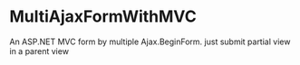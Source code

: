 # MultiAjaxFormWithMVC

An ASP.NET MVC form by multiple Ajax.BeginForm. just submit partial view in a parent view
